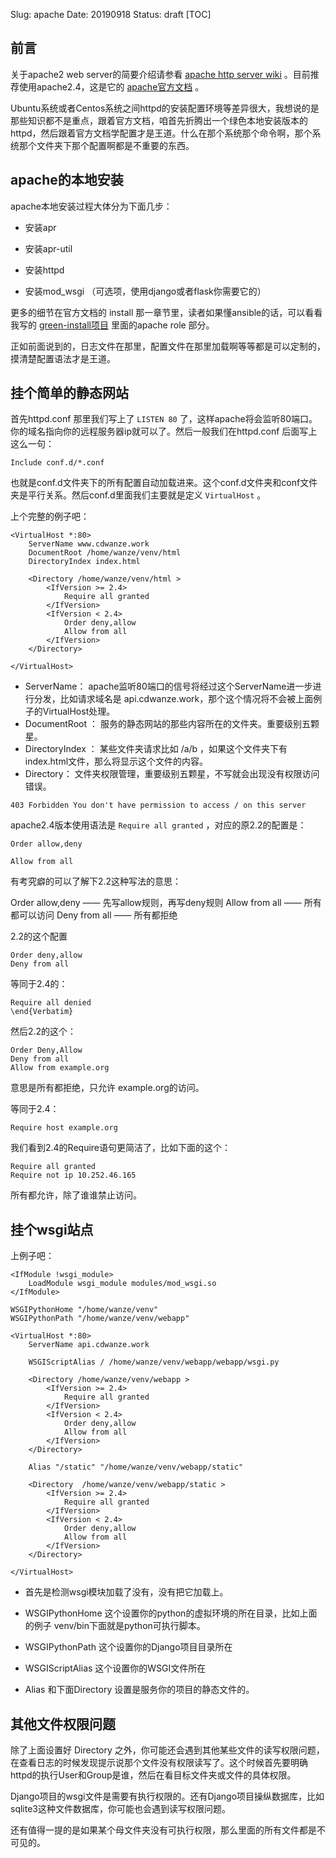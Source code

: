Slug: apache
Date: 20190918
Status: draft
[TOC]


## 前言

关于apache2 web server的简要介绍请参看 [apache http server wiki](https://zh.wikipedia.org/wiki/Apache_HTTP_Server) 。目前推荐使用apache2.4，这是它的 [apache官方文档](http://httpd.apache.org/docs/2.4/) 。

Ubuntu系统或者Centos系统之间httpd的安装配置环境等差异很大，我想说的是那些知识都不是重点，跟着官方文档，咱首先折腾出一个绿色本地安装版本的httpd，然后跟着官方文档学配置才是王道。什么在那个系统那个命令啊，那个系统那个文件夹下那个配置啊都是不重要的东西。

## apache的本地安装

apache本地安装过程大体分为下面几步：


- 安装apr


- 安装apr-util
- 安装httpd
- 安装mod_wsgi （可选项，使用django或者flask你需要它的）

更多的细节在官方文档的 install 那一章节里，读者如果懂ansible的话，可以看看 我写的 [green-install项目](https://github.com/a358003542/green-install)  里面的apache role 部分。

正如前面说到的，日志文件在那里，配置文件在那里加载啊等等都是可以定制的，摸清楚配置语法才是王道。



## 挂个简单的静态网站

首先httpd.conf 那里我们写上了 `LISTEN 80` 了，这样apache将会监听80端口。你的域名指向你的远程服务器ip就可以了。然后一般我们在httpd.conf 后面写上这么一句： 

```
Include conf.d/*.conf
```

也就是conf.d文件夹下的所有配置自动加载进来。这个conf.d文件夹和conf文件夹是平行关系。然后conf.d里面我们主要就是定义 `VirtualHost` 。

上个完整的例子吧：

```
<VirtualHost *:80>
    ServerName www.cdwanze.work
    DocumentRoot /home/wanze/venv/html
    DirectoryIndex index.html	
    
    <Directory /home/wanze/venv/html >
        <IfVersion >= 2.4>
            Require all granted
        </IfVersion>
        <IfVersion < 2.4>
            Order deny,allow
            Allow from all
        </IfVersion>
    </Directory>

</VirtualHost>
```


- ServerName： apache监听80端口的信号将经过这个ServerName进一步进行分发，比如请求域名是 api.cdwanze.work，那个这个情况将不会被上面例子的VirtualHost处理。
- DocumentRoot ： 服务的静态网站的那些内容所在的文件夹。重要级别五颗星。
- DirectoryIndex ： 某些文件夹请求比如 /a/b ，如果这个文件夹下有index.html文件，那么将显示这个文件的内容。
- Directory： 文件夹权限管理，重要级别五颗星，不写就会出现没有权限访问错误。

```
403 Forbidden You don't have permission to access / on this server
```

apache2.4版本使用语法是 `Require all granted` ，对应的原2.2的配置是：

```
Order allow,deny

Allow from all
```



有考究癖的可以了解下2.2这种写法的意思： 

Order allow,deny —— 先写allow规则，再写deny规则
Allow from all —— 所有都可以访问
Deny from all —— 所有都拒绝

2.2的这个配置
```
Order deny,allow
Deny from all
```

等同于2.4的：
```
Require all denied
\end{Verbatim}
```

然后2.2的这个：
```
Order Deny,Allow
Deny from all
Allow from example.org
```
意思是所有都拒绝，只允许 example.org的访问。

等同于2.4：
```
Require host example.org
```

我们看到2.4的Require语句更简洁了，比如下面的这个：
```
Require all granted
Require not ip 10.252.46.165
```

所有都允许，除了谁谁禁止访问。




## 挂个wsgi站点
上例子吧：

```
<IfModule !wsgi_module>
    LoadModule wsgi_module modules/mod_wsgi.so
</IfModule>

WSGIPythonHome "/home/wanze/venv"
WSGIPythonPath "/home/wanze/venv/webapp"

<VirtualHost *:80>
    ServerName api.cdwanze.work

    WSGIScriptAlias / /home/wanze/venv/webapp/webapp/wsgi.py

    <Directory /home/wanze/venv/webapp >
        <IfVersion >= 2.4>
            Require all granted
        </IfVersion>
        <IfVersion < 2.4>
            Order deny,allow
            Allow from all
        </IfVersion>
    </Directory>
    
    Alias "/static" "/home/wanze/venv/webapp/static"
    
    <Directory  /home/wanze/venv/webapp/static >
        <IfVersion >= 2.4>
            Require all granted
        </IfVersion>
        <IfVersion < 2.4>
            Order deny,allow
            Allow from all
        </IfVersion>
    </Directory>

</VirtualHost>
```

- 首先是检测wsgi模块加载了没有，没有把它加载上。


- WSGIPythonHome 这个设置你的python的虚拟环境的所在目录，比如上面的例子 venv/bin下面就是python可执行脚本。


- WSGIPythonPath 这个设置你的Django项目目录所在
- WSGIScriptAlias 这个设置你的WSGI文件所在
- Alias 和下面Directory 设置是服务你的项目的静态文件的。




## 其他文件权限问题
除了上面设置好 Directory 之外，你可能还会遇到其他某些文件的读写权限问题，在查看日志的时候发现提示说那个文件没有权限读写了。这个时候首先要明确httpd的执行User和Group是谁，然后在看目标文件夹或文件的具体权限。

Django项目的wsgi文件是需要有执行权限的。还有Django项目操纵数据库，比如sqlite3这种文件数据库，你可能也会遇到读写权限问题。

还有值得一提的是如果某个母文件夹没有可执行权限，那么里面的所有文件都是不可见的。



